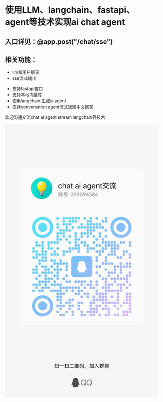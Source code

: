 # 使用LLM、langchain、fastapi、agent等技术实现ai chat agent

## 入口详见：@app.post("/chat/sse")

## 相关功能：
* llm和用户聊天
* sse流式输出
- 支持fastapi接口
- 支持本地向量库
- 使用langchain 生成ai agent
- 支持conversation agent流式返回中文回答

欢迎沟通交流chat ai agent stream langchain等技术





























![项目截图](assets/img.png)
